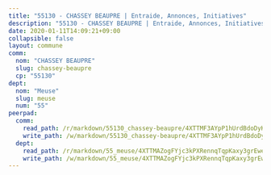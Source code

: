 ```yaml
---
title: "55130 - CHASSEY BEAUPRE | Entraide, Annonces, Initiatives"
description: "55130 - CHASSEY BEAUPRE | Entraide, Annonces, Initiatives"
date: 2020-01-11T14:09:21+09:00
collapsible: false
layout: commune
comm:
  nom: "CHASSEY BEAUPRE"
  slug: chassey-beaupre
  cp: "55130"
dept:
  nom: "Meuse"
  slug: meuse
  num: "55"
peerpad:
  comm:
    read_path: /r/markdown/55130_chassey-beaupre/4XTTMF3AYpP1hUrdBdoDyKP6QWnWndTBd5waasPpEdzGkKoXX
    write_path: /w/markdown/55130_chassey-beaupre/4XTTMF3AYpP1hUrdBdoDyKP6QWnWndTBd5waasPpEdzGkKoXX-K3TgUogYuzcyD6m2yYqKXuiE3uBKTRxzHYnGEX5dQXHHfw3mFsDU6P3MhgBTKsir8QQR2t1752H4LA48tSFrAe5nPx1JkjfKcvmczuY7z16z27q2S6fBSFDU8ezqrfx6VCa7Seam
  dept:
    read_path: /r/markdown/55_meuse/4XTTMAZogFYjc3kPXRennqTqpKaxy3grEwemFqg29rwkrPVit
    write_path: /w/markdown/55_meuse/4XTTMAZogFYjc3kPXRennqTqpKaxy3grEwemFqg29rwkrPVit-K3TgUKFK4U3KduRmUzLc9vHoSRQG77sF2Wbs3cyWXobZcgb6TfASJcGDPror5ZZanBF6Mpjeq1Ushd16Pu9ha9F7F38qzhQqES3b79Xt7LuU1tzmWNED66pWnroExmsHxWtFur2G
---
```


